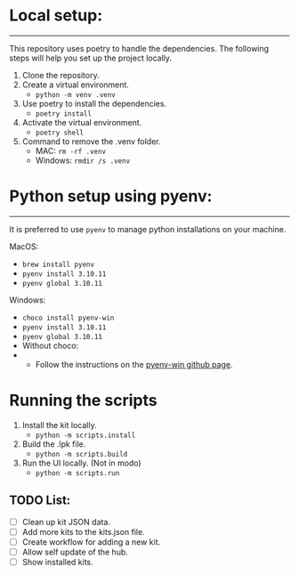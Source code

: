 # Local setup:
___
This repository uses poetry to handle the dependencies.
The following steps will help you set up the project locally.
1. Clone the repository.
2. Create a virtual environment.
   - `python -m venv .venv`
3. Use poetry to install the dependencies.
   - `poetry install`
4. Activate the virtual environment.
   - `poetry shell`
5. Command to remove the .venv folder.
   - MAC: `rm -rf .venv`
   - Windows: `rmdir /s .venv`


# Python setup using pyenv:
___
It is preferred to use `pyenv` to manage python installations on your machine.

MacOS: 
- `brew install pyenv`
- `pyenv install 3.10.11`
- `pyenv global 3.10.11`

Windows:
- `choco install pyenv-win`
- `pyenv install 3.10.11`
- `pyenv global 3.10.11`
- Without choco:
- - Follow the instructions on the [pyenv-win github page](https://github.com/pyenv-win/pyenv-win/blob/master/docs/installation.md#powershell).

# Running the scripts
1. Install the kit locally.
   - `python -m scripts.install`
2. Build the .lpk file.
   - `python -m scripts.build`
3. Run the UI locally. (Not in modo)
   - `python -m scripts.run`


## TODO List:
- [ ] Clean up kit JSON data.
- [ ] Add more kits to the kits.json file.
- [ ] Create workflow for adding a new kit.
- [ ] Allow self update of the hub.
- [ ] Show installed kits.
